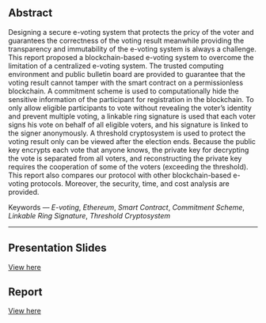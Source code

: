 ## Abstract

Designing a secure e-voting system that protects the pricy of the voter and guarantees the correctness of the voting result meanwhile providing the transparency and immutability of the e-voting system is always a challenge. This report proposed a blockchain-based e-voting system to overcome the limitation of a centralized e-voting system. The trusted computing environment and public bulletin board are provided to guarantee that the voting result cannot tamper with the smart contract on a permissionless blockchain. A commitment scheme is used to computationally hide the sensitive information of the participant for registration in the blockchain. To only allow eligible participants to vote without revealing the voter’s identity and prevent multiple voting, a linkable ring signature is used that each voter signs his vote on behalf of all eligible voters, and his signature is linked to the signer anonymously. A threshold cryptosystem is used to protect the voting result only can be viewed after the election ends. Because the public key encrypts each vote that anyone knows, the private key for decrypting the vote is separated from all voters, and reconstructing the private key requires the cooperation of some of the voters (exceeding the threshold). This report also compares our protocol with other blockchain-based e-voting protocols. Moreover, the security, time, and cost analysis are provided.


Keywords — *E-voting*, *Ethereum*, *Smart Contract*, *Commitment Scheme*, *Linkable Ring Signature*, *Threshold Cryptosystem*

---

## Presentation Slides

[View here](./20028987D_final_presentation.pdf)

## Report

[View here](./final_report.pdf)
